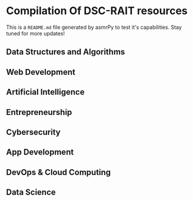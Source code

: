 



# Compilation Of DSC-RAIT resources


This is a ``README.md`` file generated by asmrPy to test it's capabilities. Stay tuned for more updates!
## Data Structures and Algorithms

## Web Development

## Artificial Intelligence

## Entrepreneurship

## Cybersecurity

## App Development

## DevOps & Cloud Computing

## Data Science
